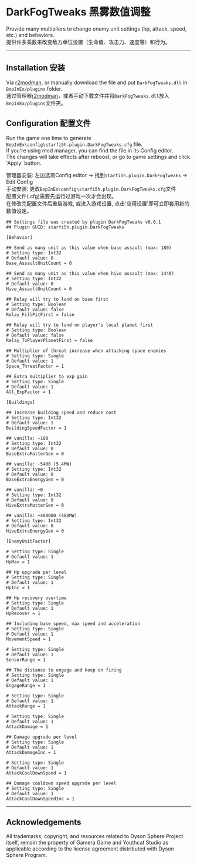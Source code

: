 # DarkFogTweaks 黑雾数值调整

Provide many multipliers to change enemy unit settings (hp, attack, speed, etc.) and behaviors.  
提供许多乘数来改变敌方单位设置（生命值、攻击力、速度等）和行为。  

----

## Installation 安装

Via [r2modman](https://dsp.thunderstore.io/package/ebkr/r2modman/), or manually download the file and put `DarkFogTweaks.dll` in `BepInEx/plugins` folder.  
通过管理器[r2modman](https://dsp.thunderstore.io/package/ebkr/r2modman/)，或者手动下载文件并将`DarkFogTweaks.dll`放入`BepInEx/plugins`文件夹。  

## Configuration 配置文件

Run the game one time to generate `BepInEx\config\starfi5h.plugin.DarkFogTweaks.cfg` file.  
If you're using mod manager, you can find the file in its Config editor.  
The changes will take effects after reboost, or go to game settings and click 'Apply' button.  

管理器安装: 左边选项Config editor -> 找到`starfi5h.plugin.DarkFogTweaks` -> Edit Config  
手动安装: 更改`BepInEx\config\starfi5h.plugin.DarkFogTweaks.cfg`文件  
配置文件(.cfg)需要先运行过游戏一次才会出现。  
在修改完配置文件后重启游戏, 或进入游戏设置, 点击'应用设置'即可立即套用新的数值设定。  


```
## Settings file was created by plugin DarkFogTweaks v0.0.1
## Plugin GUID: starfi5h.plugin.DarkFogTweaks

[Behavior]

## Send as many unit as this value when base assault (max: 180)
# Setting type: Int32
# Default value: 0
Base_AssaultUnitCount = 0

## Send as many unit as this value when hive assault (max: 1440)
# Setting type: Int32
# Default value: 0
Hive_AssaultUnitCount = 0

## Relay will try to land on base first
# Setting type: Boolean
# Default value: false
Relay_FillPitFirst = false

## Relay will try to land on player's local planet first
# Setting type: Boolean
# Default value: false
Relay_ToPlayerPlanetFirst = false

## Multiplier of threat increase when attacking space enemies
# Setting type: Single
# Default value: 1
Space_ThreatFactor = 1

## Extra multiplier to exp gain
# Setting type: Single
# Default value: 1
All_ExpFactor = 1

[Buildings]

## Increase building speed and reduce cost
# Setting type: Int32
# Default value: 1
BuildingSpeedFactor = 1

## vanilla: +180
# Setting type: Int32
# Default value: 0
BaseExtraMatterGen = 0

## vanilla: -5400 (5.4MW)
# Setting type: Int32
# Default value: 0
BaseExtraEnergyGen = 0

## vanilla: +0
# Setting type: Int32
# Default value: 0
HiveExtraMatterGen = 0

## vanilla: +480000 (480MW)
# Setting type: Int32
# Default value: 0
HiveExtraEnergyGen = 0

[EnemyUnitFactor]

# Setting type: Single
# Default value: 1
HpMax = 1

## Hp upgrade per level
# Setting type: Single
# Default value: 1
HpInc = 1

## Hp recovery overtime
# Setting type: Single
# Default value: 1
HpRecover = 1

## Including base speed, max speed and acceleration
# Setting type: Single
# Default value: 1
MovementSpeed = 1

# Setting type: Single
# Default value: 1
SensorRange = 1

## The distance to engage and keep on firing
# Setting type: Single
# Default value: 1
EngageRange = 1

# Setting type: Single
# Default value: 1
AttackRange = 1

# Setting type: Single
# Default value: 1
AttackDamage = 1

## Damage upgrade per level
# Setting type: Single
# Default value: 1
AttackDamageInc = 1

# Setting type: Single
# Default value: 1
AttackCoolDownSpeed = 1

## Damage cooldown speed upgrade per level
# Setting type: Single
# Default value: 1
AttackCoolDownSpeedInc = 1

```

----

## Acknowledgements

All trademarks, copyright, and resources related to Dyson Sphere Project itself, remain the property of Gamera Game and Youthcat Studio as applicable according to the license agreement distributed with Dyson Sphere Program.  